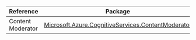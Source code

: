 | Reference | Package | Source |
|---|---|---|
|Content Moderator|[Microsoft.Azure.CognitiveServices.ContentModerator](https://www.nuget.org/packages/Microsoft.Azure.CognitiveServices.ContentModerator)|[Github](https://github.com/Azure/azure-sdk-for-net)|
